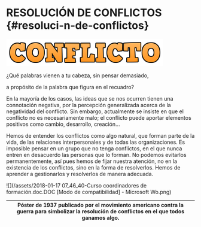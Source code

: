 # RESOLUCIÓN DE CONFLICTOS {#resoluci-n-de-conflictos}

![![](images/image1.png)](/assets/cooltext272804018507137.png)

¿Qué palabras vienen a tu cabeza, sin pensar demasiado,

 a propósito de la palabra que figura en el recuadro?

En la mayoría de los casos, las ideas que se nos ocurren tienen una connotación negativa, por la percepción generalizada acerca de la negatividad del conflicto. Sin embargo, actualmente se insiste en que el conflicto no es necesariamente malo; el conflicto puede aportar elementos positivos como cambio, desarrollo, creación…

Hemos de entender los conflictos como algo natural, que forman parte de la vida, de las relaciones interpersonales y de todas las organizaciones. Es imposible pensar en un grupo que no tenga conflictos, en el que nunca entren en desacuerdo las personas que lo forman. No podemos evitarlos permanentemente, así pues hemos de fijar nuestra atención, no en la existencia de los conflictos, sino en la forma de resolverlos. Hemos de aprender a gestionarlos y resolverlos de manera adecuada.

![](/assets/2018-01-17 07_46_40-Curso coordinadores de formación.doc.DOC [Modo de compatibilidad] - Microsoft Wo.png)

| Póster de 1937 publicado  por el movimiento americano contra la guerra para simbolizar la resolución de conflictos en el que todos ganamos algo. |
| --- |
